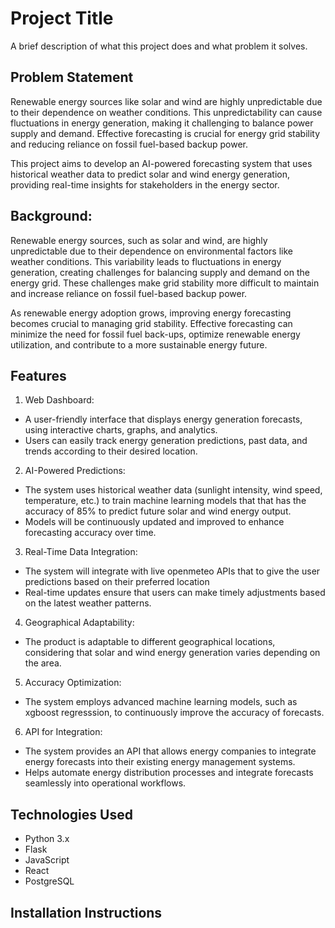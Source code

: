 # Project Title

A brief description of what this project does and what problem it solves.

## Problem Statement
Renewable energy sources like solar and wind are highly unpredictable due to their dependence on weather conditions. This unpredictability can cause fluctuations in energy generation, making it challenging to balance power supply and demand. Effective forecasting is crucial for energy grid stability and reducing reliance on fossil fuel-based backup power. 

This project aims to develop an AI-powered forecasting system that uses historical weather data to predict solar and wind energy generation, providing real-time insights for stakeholders in the energy sector.


## Background:
Renewable energy sources, such as solar and wind, are highly unpredictable due to their dependence on environmental factors like weather conditions. This variability leads to fluctuations in energy generation, creating challenges for balancing supply and demand on the energy grid. These challenges make grid stability more difficult to maintain and increase reliance on fossil fuel-based backup power.

As renewable energy adoption grows, improving energy forecasting becomes crucial to managing grid stability. Effective forecasting can minimize the need for fossil fuel back-ups, optimize renewable energy utilization, and contribute to a more sustainable energy future.

## Features
1. Web Dashboard:
  - A user-friendly interface that displays energy generation forecasts, using interactive charts, graphs, and analytics.
  - Users can easily track energy generation predictions, past data, and trends according to their desired location.

2. AI-Powered Predictions:
  - The system uses historical weather data (sunlight intensity, wind speed, temperature, etc.) to train machine learning models that that has the accuracy of 85% to predict future solar and wind energy output.
  - Models will be continuously updated and improved to enhance forecasting accuracy over time.

3. Real-Time Data Integration:
  - The system will integrate with live openmeteo APIs that to give the user predictions based on their preferred location
  - Real-time updates ensure that users can make timely adjustments based on the latest weather patterns.

4. Geographical Adaptability:
  - The product is adaptable to different geographical locations, considering that solar and wind energy generation varies depending on the area.

5. Accuracy Optimization:
  - The system employs advanced machine learning models, such as xgboost regresssion, to continuously improve the accuracy of forecasts.

6. API for Integration:
  - The system provides an API that allows energy companies to integrate energy forecasts into their existing energy management systems.
  - Helps automate energy distribution processes and integrate forecasts seamlessly into operational workflows. 


## Technologies Used
- Python 3.x
- Flask
- JavaScript
- React
- PostgreSQL

## Installation Instructions

